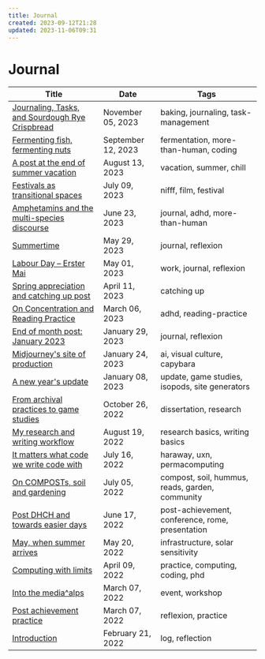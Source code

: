 ```yaml
---
title: Journal
created: 2023-09-12T21:28
updated: 2023-11-06T09:31
---
```

# Journal

| Title                                                                      | Date               | Tags                                             |
| -------------------------------------------------------------------------- | ------------------ | ------------------------------------------------ |
| [Journaling, Tasks, and Sourdough Rye Crispbread](journal/2023-11-05.md) | November 05, 2023  | baking, journaling, task-management              |
| [Fermenting fish, fermenting nuts](journal/2023-09-12.md)                | September 12, 2023 | fermentation, more-than-human, coding            |
| [A post at the end of summer vacation](journal/2023-08-13.md)            | August 13, 2023    | vacation, summer, chill                          |
| [Festivals as transitional spaces](journal/2023-07-09.md)                | July 09, 2023      | nifff, film, festival                            |
| [Amphetamins and the multi-species discourse](journal/2023-06-23.md)     | June 23, 2023      | journal, adhd, more-than-human                   |
| [Summertime](journal/2023-05-29.md)                                      | May 29, 2023       | journal, reflexion                               |
| [Labour Day – Erster Mai](journal/2023-05-01.md)                         | May 01, 2023       | work, journal, reflexion                         |
| [Spring appreciation and catching up post](journal/2023-04-11.md)        | April 11, 2023     | catching up                                      |
| [On Concentration and Reading Practice](journal/2023-03-06.md)           | March 06, 2023     | adhd, reading-practice                           |
| [End of month post: January 2023](journal/2023-01-29.md)                 | January 29, 2023   | journal, reflexion                               |
| [Midjourney's site of production](journal/2023-01-24.md)                 | January 24, 2023   | ai, visual culture, capybara                     |
| [A new year's update](journal/2023-01-08.md)                             | January 08, 2023   | update, game studies, isopods, site generators   |
| [From archival practices to game studies](journal/2022-10-26.md)         | October 26, 2022   | dissertation, research                           |
| [My research and writing workflow](journal/2022-08-19.md)                | August 19, 2022    | research basics, writing basics                  |
| [It matters what code we write code with](journal/2022-07-16.md)         | July 16, 2022      | haraway, uxn, permacomputing                     |
| [On COMPOSTs, soil and gardening](journal/2022-07-05.md)                 | July 05, 2022      | compost, soil, hummus, reads, garden, community  |
| [Post DHCH and towards easier days](journal/2022-06-17.md)               | June 17, 2022      | post-achievement, conference, rome, presentation |
| [May, when summer arrives](journal/2022-05-20.md)                        | May 20, 2022       | infrastructure, solar sensitivity                |
| [Computing with limits](journal/2022-04-09.md)                           | April 09, 2022     | practice, computing, coding, phd                 |
| [Into the media^alps](journal/2022-03-07.md)                             | March 07, 2022     | event, workshop                                  |
| [Post achievement practice](journal/2022-03-15.md)                       | March 07, 2022     | reflexion, practice                              |
| [Introduction](journal/2022-02-21.md)                                    | February 21, 2022  | log, reflection                                  |
